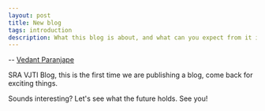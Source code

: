 ```yaml
---
layout: post
title: New blog
tags: introduction
description: What this blog is about, and what can you expect from it in the future ?
---
```


-- [Vedant Paranjape](https://github.com/VedantParanjape)

SRA VJTI Blog, this is the first time we are publishing a blog, come back for exciting things.

Sounds interesting? Let's see what the future holds. See you!
